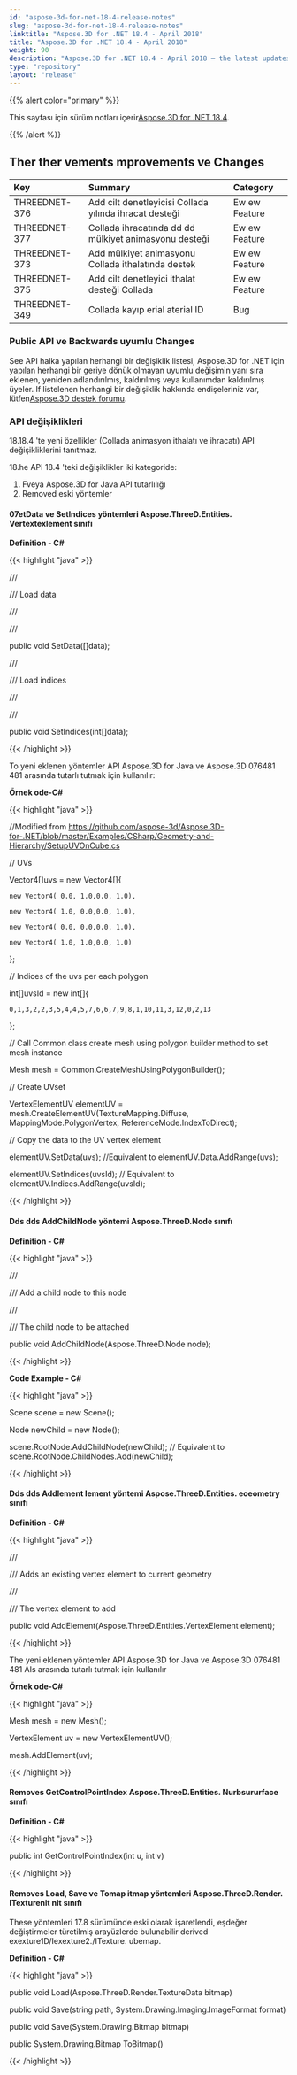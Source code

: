```yaml
---
id: "aspose-3d-for-net-18-4-release-notes"
slug: "aspose-3d-for-net-18-4-release-notes"
linktitle: "Aspose.3D for .NET 18.4 - April 2018"
title: "Aspose.3D for .NET 18.4 - April 2018"
weight: 90
description: "Aspose.3D for .NET 18.4 - April 2018 – the latest updates and fixes."
type: "repository"
layout: "release"
---
```

{{% alert color="primary" %}}

This sayfası için sürüm notları içerir[Aspose.3D for .NET 18.4](https://www.nuget.org/packages/Aspose.3D/18.4.0).

{{% /alert %}}
## **Ther ther vements mprovements ve Changes**

|**Key**|**Summary**|**Category**|
|:- |:- |:- |
|THREEDNET-376|Add cilt denetleyicisi Collada yılında ihracat desteği|Ew ew Feature|
|THREEDNET-377|Collada ihracatında dd dd mülkiyet animasyonu desteği|Ew ew Feature|
|THREEDNET-373|Add mülkiyet animasyonu Collada ithalatında destek|Ew ew Feature|
|THREEDNET-375|Add cilt denetleyici ithalat desteği Collada|Ew ew Feature|
|THREEDNET-349|Collada kayıp erial aterial ID|Bug|
### **Public API ve Backwards uyumlu Changes**
See API halka yapılan herhangi bir değişiklik listesi, Aspose.3D for .NET için yapılan herhangi bir geriye dönük olmayan uyumlu değişimin yanı sıra eklenen, yeniden adlandırılmış, kaldırılmış veya kullanımdan kaldırılmış üyeler. If listelenen herhangi bir değişiklik hakkında endişeleriniz var, lütfen[Aspose.3D destek forumu](https://forum.aspose.com/c/3d/18).
### **API değişiklikleri**
18.18.4 'te yeni özellikler (Collada animasyon ithalatı ve ihracatı) API değişikliklerini tanıtmaz.

18.he API 18.4 'teki değişiklikler iki kategoride:

1. Fveya Aspose.3D for Java API tutarlılığı
1. Removed eski yöntemler
#### **07etData ve SetIndices yöntemleri Aspose.ThreeD.Entities. Vertextexlement sınıfı**
**Definition - C#**

{{< highlight "java" >}}

 /// <summary>

/// Load data

/// </summary>

/// <param name="data"></param>

public void SetData([]data);

/// <summary>

/// Load indices

/// </summary>

/// <param name="data"></param>

public void SetIndices(int[]data);

{{< /highlight >}}

To yeni eklenen yöntemler API Aspose.3D for Java ve Aspose.3D 076481 481 arasında tutarlı tutmak için kullanılır:

**Örnek ode-C#**

{{< highlight "java" >}}

 //Modified from https://github.com/aspose-3d/Aspose.3D-for-.NET/blob/master/Examples/CSharp/Geometry-and-Hierarchy/SetupUVOnCube.cs

// UVs

Vector4[]uvs = new Vector4[]{

    new Vector4( 0.0, 1.0,0.0, 1.0),

    new Vector4( 1.0, 0.0,0.0, 1.0),

    new Vector4( 0.0, 0.0,0.0, 1.0),

    new Vector4( 1.0, 1.0,0.0, 1.0)

};

// Indices of the uvs per each polygon

int[]uvsId = new int[]{

    0,1,3,2,2,3,5,4,4,5,7,6,6,7,9,8,1,10,11,3,12,0,2,13

};

// Call Common class create mesh using polygon builder method to set mesh instance

Mesh mesh = Common.CreateMeshUsingPolygonBuilder();

// Create UVset

VertexElementUV elementUV = mesh.CreateElementUV(TextureMapping.Diffuse, MappingMode.PolygonVertex, ReferenceMode.IndexToDirect);

// Copy the data to the UV vertex element

elementUV.SetData(uvs); //Equivalent to elementUV.Data.AddRange(uvs);

elementUV.SetIndices(uvsId); // Equivalent to elementUV.Indices.AddRange(uvsId);

{{< /highlight >}}
#### **Dds dds AddChildNode yöntemi Aspose.ThreeD.Node sınıfı**
**Definition - C#**

{{< highlight "java" >}}

 /// <summary>

/// Add a child node to this node

/// </summary>

/// <param name="node">The child node to be attached</param>

public void AddChildNode(Aspose.ThreeD.Node node);

{{< /highlight >}}

**Code Example - C#**

{{< highlight "java" >}}

 Scene scene = new Scene();

Node newChild = new Node();

scene.RootNode.AddChildNode(newChild); // Equivalent to scene.RootNode.ChildNodes.Add(newChild);

{{< /highlight >}}


#### **Dds dds Addlement lement yöntemi Aspose.ThreeD.Entities. eoeometry sınıfı**
**Definition - C#**

{{< highlight "java" >}}

 /// <summary>

/// Adds an existing vertex element to current geometry

/// </summary>

/// <param name="element">The vertex element to add</param>

public void AddElement(Aspose.ThreeD.Entities.VertexElement element);

{{< /highlight >}}

The yeni eklenen yöntemler API Aspose.3D for Java ve Aspose.3D 076481 481 AIs arasında tutarlı tutmak için kullanılır

**Örnek ode-C#**

{{< highlight "java" >}}

 Mesh mesh = new Mesh();

VertexElement uv = new VertexElementUV();

mesh.AddElement(uv);

{{< /highlight >}}
#### **Removes GetControlPointIndex Aspose.ThreeD.Entities. Nurbsururface sınıfı**
**Definition - C#**

{{< highlight "java" >}}

 public int GetControlPointIndex(int u, int v)

{{< /highlight >}}
#### **Removes Load, Save ve Tomap itmap yöntemleri Aspose.ThreeD.Render. ITexturenit nit sınıfı**
These yöntemleri 17.8 sürümünde eski olarak işaretlendi, eşdeğer değiştirmeler türetilmiş arayüzlerde bulunabilir derived exexture1D/Iexexture2./ITexture. ubemap.

**Definition - C#**

{{< highlight "java" >}}

 public void Load(Aspose.ThreeD.Render.TextureData bitmap)

public void Save(string path, System.Drawing.Imaging.ImageFormat format)

public void Save(System.Drawing.Bitmap bitmap)

public System.Drawing.Bitmap ToBitmap()

{{< /highlight >}}
